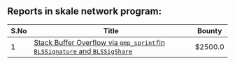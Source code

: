 ## Reports in skale network program:
| S.No | Title | Bounty |
| ---- | ----- | ------ |
| 1 | [Stack Buffer Overflow via `gmp_sprintf`in `BLSSignature` and `BLSSigShare`](https://hackerone.com/reports/1546935) | $2500.0 |
